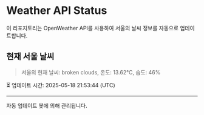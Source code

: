 
# Weather API Status

이 리포지토리는 OpenWeather API를 사용하여 서울의 날씨 정보를 자동으로 업데이트합니다.

## 현재 서울 날씨
> 서울의 현재 날씨: broken clouds, 온도: 13.62°C, 습도: 46%

⏳ 업데이트 시간: 2025-05-18 21:53:44 (UTC)

---
자동 업데이트 봇에 의해 관리됩니다.
